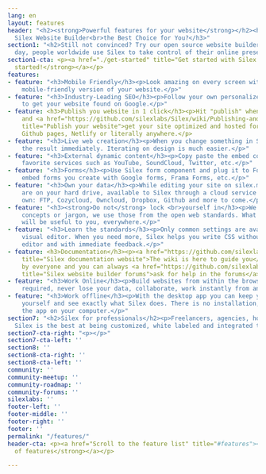```yaml
---
lang: en
layout: features
header: "<h2><strong>Powerful features for your website</strong></h2><h3>What Makes
  Silex Website Builder<br>the Best Choice for You?</h3>"
section1: "<h2>Still not convinced? Try our open source website builder now.</h2><h3>Every
  day, people worldwide use Silex to take control of their online presence.</h3>"
section1-cta: <p><a href="./get-started" title="Get started with Silex website builder"><strong>Get
  started!</strong></a></p>
features:
- feature: "<h3>Mobile Friendly</h3><p>Look amazing on every screen with a customizable
    mobile-friendly version of your website.</p>"
- feature: "<h3>Industry-Leading SEO</h3><p>Follow your own personalized SEO plan
    to get your website found on Google.</p>"
- feature: <h3>Publish you website in 1 click</h3><p>Hit "publish" when you are ready
    and <a href="https://github.com/silexlabs/Silex/wiki/Publishing-and-Releasing-Your-Website"
    title="Publish your website">get your site optimized and hosted for free</a> on
    Github pages, Netlify or literally anywhere.</p>
- feature: "<h3>Live web creation</h3><p>When you change something in Silex, you see
    the result immediately. Iterating on design is much easier.</p>"
- feature: "<h3>External dynamic content</h3><p>Copy paste the embed code of your
    favorite services such as YouTube, SoundCloud, Twitter, etc.</p>"
- feature: "<h3>Forms</h3><p>Use Silex form component and plug it to Formspree, or
    embed forms you create with Google forms, Frama Forms, etc.</p>"
- feature: "<h3>Own your data</h3><p>While editing your site on silex.me your files
    are on your hard drive, available to Silex through a cloud service you trust or
    own: FTP, Cozycloud, Owncloud, Dropbox, Github and more to come.</p>"
- feature: "<h3><strong>Do not</strong> lock <br>yourself in</h3><p>We did not create
    concepts or jargon, we use those from the open web standards. What you learn here
    will be useful to you, everywhere.</p>"
- feature: "<h3>Learn the standards</h3><p>Only common settings are available in the
    visual editor. When you need more, Silex helps you write CSS without leaving the
    editor and with immediate feedback.</p>"
- feature: <h3>Documentation</h3><p><a href="https://github.com/silexlabs/Silex/wiki/"
    title="Silex documentation website">The wiki is here to guide you</a>, it is editable
    by everyone and you can always <a href="https://github.com/silexlabs/Silex/issues"
    title="Silex website builder forums">ask for help in the forums</a>.</p>
- feature: "<h3>Work Online</h3><p>Build websites from within the browser, no install
    required, never lose your data, collaborate, work instantly from any computer.</p>"
- feature: "<h3>Work offline</h3><p>With the desktop app you can keep your data to
    yourself and see exactly what Silex does. There is no installation, just launch
    the app on your computer.</p>"
section7: "<h2>Silex for professionals</h2><p>Freelancers, agencies, hosting companies,
  Silex is the best at being customized, white labeled and integrated to your infrastructure</p>"
section7-cta-right: "<p></p>"
section7-cta-left: ''
section8: ''
section8-cta-right: ''
section8-cta-left: ''
community: ''
community-meetup: ''
community-roadmap: ''
community-forums: ''
silexlabs: ''
footer-left: ''
footer-middle: ''
footer-right: ''
footer: ''
permalink: "/features/"
header-cta: <p><a href="Scroll to the feature list" title="#features"><strong>List
  of features</strong></a></p>

---
```

